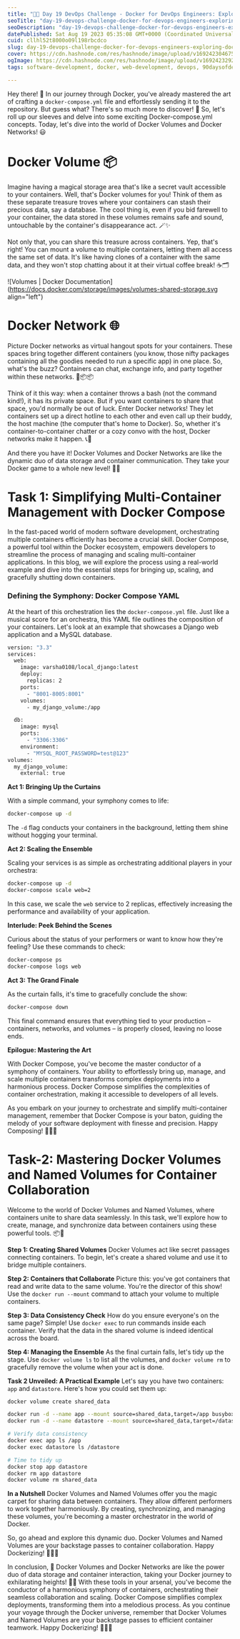 ```yaml
---
title: "🚀📅 Day 19 DevOps Challenge - Docker for DevOps Engineers: Exploring Docker Compose Concepts🌐"
seoTitle: "day-19-devops-challenge-docker-for-devops-engineers-exploring-docker-c"
seoDescription: "day-19-devops-challenge-docker-for-devops-engineers-exploring-docker-compose-concepts"
datePublished: Sat Aug 19 2023 05:35:08 GMT+0000 (Coordinated Universal Time)
cuid: cllhl52t8000o09l198rbcdco
slug: day-19-devops-challenge-docker-for-devops-engineers-exploring-docker-compose-concepts
cover: https://cdn.hashnode.com/res/hashnode/image/upload/v1692423046757/c0e0ff08-dd42-4052-ab47-849c90d83269.avif
ogImage: https://cdn.hashnode.com/res/hashnode/image/upload/v1692423292178/3f6b570f-1d91-4b2b-8c82-49c75b2887fc.avif
tags: software-development, docker, web-development, devops, 90daysofdevops

---
```


Hey there! 👋 In our journey through Docker, you've already mastered the art of crafting a `docker-compose.yml` file and effortlessly sending it to the repository. But guess what? There's so much more to discover! 🚀 So, let's roll up our sleeves and delve into some exciting Docker-compose.yml concepts. Today, let's dive into the world of Docker Volumes and Docker Networks! 😃

# **Docker Volume 📦**

Imagine having a magical storage area that's like a secret vault accessible to your containers. Well, that's Docker volumes for you! Think of them as these separate treasure troves where your containers can stash their precious data, say a database. The cool thing is, even if you bid farewell to your container, the data stored in these volumes remains safe and sound, untouchable by the container's disappearance act. 🪄✨

Not only that, you can share this treasure across containers. Yep, that's right! You can mount a volume to multiple containers, letting them all access the same set of data. It's like having clones of a container with the same data, and they won't stop chatting about it at their virtual coffee break! ☕🗂️

![Volumes | Docker Documentation](https://docs.docker.com/storage/images/volumes-shared-storage.svg align="left")

# **Docker Network 🌐**

Picture Docker networks as virtual hangout spots for your containers. These spaces bring together different containers (you know, those nifty packages containing all the goodies needed to run a specific app) in one place. So, what's the buzz? Containers can chat, exchange info, and party together within these networks. 🎉📦📦

Think of it this way: when a container throws a bash (not the command kind!), it has its private space. But if you want containers to share that space, you'd normally be out of luck. Enter Docker networks! They let containers set up a direct hotline to each other and even call up their buddy, the host machine (the computer that's home to Docker). So, whether it's container-to-container chatter or a cozy convo with the host, Docker networks make it happen. 📞🌟

And there you have it! Docker Volumes and Docker Networks are like the dynamic duo of data storage and container communication. They take your Docker game to a whole new level! 💪🐳

# Task 1: Simplifying Multi-Container Management with Docker Compose

In the fast-paced world of modern software development, orchestrating multiple containers efficiently has become a crucial skill. Docker Compose, a powerful tool within the Docker ecosystem, empowers developers to streamline the process of managing and scaling multi-container applications. In this blog, we will explore the process using a real-world example and dive into the essential steps for bringing up, scaling, and gracefully shutting down containers.

### Defining the Symphony: Docker Compose YAML

At the heart of this orchestration lies the `docker-compose.yml` file. Just like a musical score for an orchestra, this YAML file outlines the composition of your containers. Let's look at an example that showcases a Django web application and a MySQL database.

```bash
version: "3.3"
services:
  web:
    image: varsha0108/local_django:latest
    deploy:
      replicas: 2
    ports:
      - "8001-8005:8001"
    volumes:
      - my_django_volume:/app

  db:
    image: mysql
    ports:
      - "3306:3306"
    environment:
      - "MYSQL_ROOT_PASSWORD=test@123"
volumes:
  my_django_volume:
    external: true
```

**Act 1: Bringing Up the Curtains**

With a simple command, your symphony comes to life:

```bash
docker-compose up -d
```

The `-d` flag conducts your containers in the background, letting them shine without hogging your terminal.

**Act 2: Scaling the Ensemble**

Scaling your services is as simple as orchestrating additional players in your orchestra:

```bash
docker-compose up -d
docker-compose scale web=2
```

In this case, we scale the `web` service to 2 replicas, effectively increasing the performance and availability of your application.

**Interlude: Peek Behind the Scenes**

Curious about the status of your performers or want to know how they're feeling? Use these commands to check:

```bash
docker-compose ps
docker-compose logs web
```

**Act 3: The Grand Finale**

As the curtain falls, it's time to gracefully conclude the show:

```bash
docker-compose down
```

This final command ensures that everything tied to your production – containers, networks, and volumes – is properly closed, leaving no loose ends.

**Epilogue: Mastering the Art**

With Docker Compose, you've become the master conductor of a symphony of containers. Your ability to effortlessly bring up, manage, and scale multiple containers transforms complex deployments into a harmonious process. Docker Compose simplifies the complexities of container orchestration, making it accessible to developers of all levels.

As you embark on your journey to orchestrate and simplify multi-container management, remember that Docker Compose is your baton, guiding the melody of your software deployment with finesse and precision. Happy Composing! 🚀🎶🐳

# Task-2: Mastering Docker Volumes and Named Volumes for Container Collaboration

Welcome to the world of Docker Volumes and Named Volumes, where containers unite to share data seamlessly. In this task, we'll explore how to create, manage, and synchronize data between containers using these powerful tools. 📦🚀

**Step 1: Creating Shared Volumes** Docker Volumes act like secret passages connecting containers. To begin, let's create a shared volume and use it to bridge multiple containers.

**Step 2: Containers that Collaborate** Picture this: you've got containers that read and write data to the same volume. You're the director of this show! Use the `docker run --mount` command to attach your volume to multiple containers.

**Step 3: Data Consistency Check** How do you ensure everyone's on the same page? Simple! Use `docker exec` to run commands inside each container. Verify that the data in the shared volume is indeed identical across the board.

**Step 4: Managing the Ensemble** As the final curtain falls, let's tidy up the stage. Use `docker volume ls` to list all the volumes, and `docker volume rm` to gracefully remove the volume when your act is done.

**Task 2 Unveiled: A Practical Example** Let's say you have two containers: `app` and `datastore`. Here's how you could set them up:

```bash
docker volume create shared_data

docker run -d --name app --mount source=shared_data,target=/app busybox
docker run -d --name datastore --mount source=shared_data,target=/datastore busybox

# Verify data consistency
docker exec app ls /app
docker exec datastore ls /datastore

# Time to tidy up
docker stop app datastore
docker rm app datastore
docker volume rm shared_data
```

**In a Nutshell** Docker Volumes and Named Volumes offer you the magic carpet for sharing data between containers. They allow different performers to work together harmoniously. By creating, synchronizing, and managing these volumes, you're becoming a master orchestrator in the world of Docker.

So, go ahead and explore this dynamic duo. Docker Volumes and Named Volumes are your backstage passes to container collaboration. Happy Dockerizing! 📂🐳👥

In conclusion, 🎉 Docker Volumes and Docker Networks are like the power duo of data storage and container interaction, taking your Docker journey to exhilarating heights! 🚀🐳 With these tools in your arsenal, you've become the conductor of a harmonious symphony of containers, orchestrating their seamless collaboration and scaling. Docker Compose simplifies complex deployments, transforming them into a melodious process. As you continue your voyage through the Docker universe, remember that Docker Volumes and Named Volumes are your backstage passes to efficient container teamwork. Happy Dockerizing! 📂🌐🐳